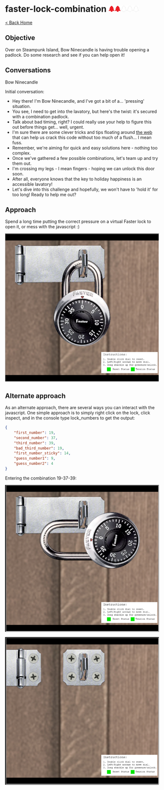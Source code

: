 <!-- report-keep -->

# faster-lock-combination <img src="../img/tree-red.png" alt="drawing" width="20"/><img src="../img/tree-red.png" alt="drawing" width="20"/><img src="../img/tree-outline.png" alt="drawing" width="20"/><img src="../img/tree-outline.png" alt="drawing" width="20"/><img src="../img/tree-outline.png" alt="drawing" width="20"/>

<!-- report-ignore -->

[< Back Home](../README.md)

<!-- report-keep -->

## Objective

Over on Steampunk Island, Bow Ninecandle is having trouble opening a padlock. Do some research and see if you can help open it!

<!-- report-ignore -->

## Conversations

Bow Ninecandle

Initial conversation:

- Hey there! I'm Bow Ninecandle, and I've got a bit of a... 'pressing' situation.
- You see, I need to get into the lavatory, but here's the twist: it's secured with a combination padlock.
- Talk about bad timing, right? I could really use your help to figure this out before things get... well, urgent.
- I'm sure there are some clever tricks and tips floating around [the web](https://www.youtube.com/watch?v=27rE5ZvWLU0) that can help us crack this code without too much of a flush... I mean fuss.
- Remember, we're aiming for quick and easy solutions here - nothing too complex.
- Once we've gathered a few possible combinations, let's team up and try them out.
- I'm crossing my legs - I mean fingers - hoping we can unlock this door soon.
- After all, everyone knows that the key to holiday happiness is an accessible lavatory!
- Let's dive into this challenge and hopefully, we won't have to 'hold it' for too long! Ready to help me out?

<!-- report-keep -->

## Approach

Spend a long time putting the correct pressure on a virtual Faster lock to open it, or mess with the javascript :)

![image](../img/fasterlock-1.png)

## Alternate approach

As an alternate approach, there are several ways you can interact with the javascript.  One simple approach is to simply right click on the lock, click inspect, and in the console type lock_numbers to get the output:

```json
{
    "first_number": 19,
    "second_number": 37,
    "third_number": 39,
    "bad_third_number": 19,
    "first_number_sticky": 14,
    "guess_number1": 9,
    "guess_number2": 4
}
```

Entering the combination 19-37-39:

![image](../img/fasterlock-2.png)

<!-- report-ignore -->

![image](../img/fasterlock-3.png)
